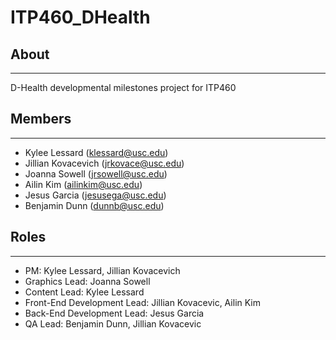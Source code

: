 # ITP460_DHealth

## About
----------
D-Health developmental milestones project for ITP460

## Members
----------
- Kylee Lessard (klessard@usc.edu)
- Jillian Kovacevich (jrkovace@usc.edu)
- Joanna Sowell (jrsowell@usc.edu)
- Ailin Kim (ailinkim@usc.edu)
- Jesus Garcia (jesusega@usc.edu)
- Benjamin Dunn (dunnb@usc.edu)

## Roles
----------
- PM: Kylee Lessard, Jillian Kovacevich
- Graphics Lead: Joanna Sowell
- Content Lead: Kylee Lessard
- Front-End Development Lead: Jillian Kovacevic, Ailin Kim
- Back-End Development Lead: Jesus Garcia
- QA Lead: Benjamin Dunn, Jillian Kovacevic